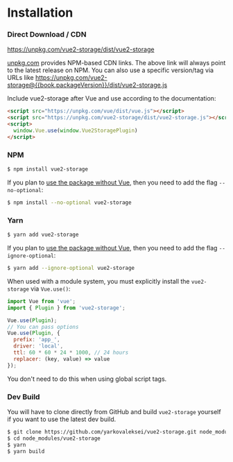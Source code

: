 # Installation

### Direct Download / CDN

https://unpkg.com/vue2-storage/dist/vue2-storage

[unpkg.com](https://unpkg.com) provides NPM-based CDN links. The above link will always point to the latest release on NPM. You can also use a specific version/tag via URLs like https://unpkg.com/vue2-storage@{{book.packageVersion}}/dist/vue2-storage.js

Include vue2-storage after Vue and use according to the documentation:

```html
<script src="https://unpkg.com/vue/dist/vue.js"></script>
<script src="https://unpkg.com/vue2-storage/dist/vue2-storage.js"></script>
<script>
  window.Vue.use(window.Vue2StoragePlugin)
</script>
```

### NPM

```bash
$ npm install vue2-storage
```

If you plan to [use the package without Vue](vanilla.md), then you need to add the flag `--no-optional`:
```bash
$ npm install --no-optional vue2-storage
```

### Yarn

```bash
$ yarn add vue2-storage
```

If you plan to [use the package without Vue](vanilla.md), then you need to add the flag `--ignore-optional`:
```bash
$ yarn add --ignore-optional vue2-storage
```

When used with a module system, you must explicitly install the `vue2-storage` via `Vue.use()`:

```javascript
import Vue from 'vue';
import { Plugin } from 'vue2-storage';

Vue.use(Plugin);
// You can pass options
Vue.use(Plugin, {
  prefix: 'app_',
  driver: 'local',
  ttl: 60 * 60 * 24 * 1000, // 24 hours
  replacer: (key, value) => value
});
```

You don't need to do this when using global script tags.

### Dev Build

You will have to clone directly from GitHub and build `vue2-storage` yourself if
you want to use the latest dev build.

```bash
$ git clone https://github.com/yarkovaleksei/vue2-storage.git node_modules/vue2-storage
$ cd node_modules/vue2-storage
$ yarn
$ yarn build
```

